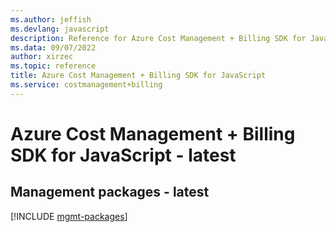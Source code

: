 ```yaml
---
ms.author: jeffish
ms.devlang: javascript
description: Reference for Azure Cost Management + Billing SDK for JavaScript
ms.data: 09/07/2022
author: xirzec
ms.topic: reference
title: Azure Cost Management + Billing SDK for JavaScript
ms.service: costmanagement+billing
---
```

# Azure Cost Management + Billing SDK for JavaScript - latest

## Management packages - latest
[!INCLUDE [mgmt-packages](cost-management-+-billing-mgmt-index.md)]